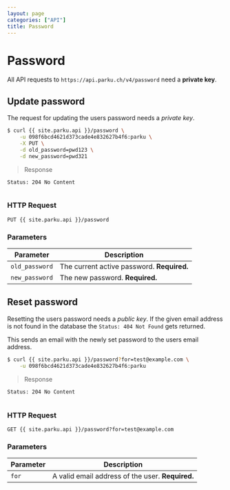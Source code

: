 ```yaml
---
layout: page
categories: ["API"]
title: Password
---
```


# Password

All API requests to `https://api.parku.ch/v4/password` need a __private key__.

## Update password

The request for updating the users password needs a _private key_.

```sh
$ curl {{ site.parku.api }}/password \
    -u 098f6bcd4621d373cade4e832627b4f6:parku \
    -X PUT \
    -d old_password=pwd123 \
    -d new_password=pwd321
```

> Response

```nginx
Status: 204 No Content
```
```

```

### HTTP Request

`PUT {{ site.parku.api }}/password`

### Parameters

Parameter      | Description
---            | ---
`old_password` | The current active password. __Required.__
`new_password` | The new password. __Required.__


## Reset password

Resetting the users password needs a _public key_. If the given email address is not found in the database the `Status: 404 Not Found` gets returned.

This sends an email with the newly set password to the users email address.

```sh
$ curl {{ site.parku.api }}/password?for=test@example.com \
    -u 098f6bcd4621d373cade4e832627b4f6:parku
```

> Response

```nginx
Status: 204 No Content
```
```

```


### HTTP Request

`GET {{ site.parku.api }}/password?for=test@example.com`

### Parameters

Parameter  | Description
---        | ---
`for`      | A valid email address of the user. __Required.__
